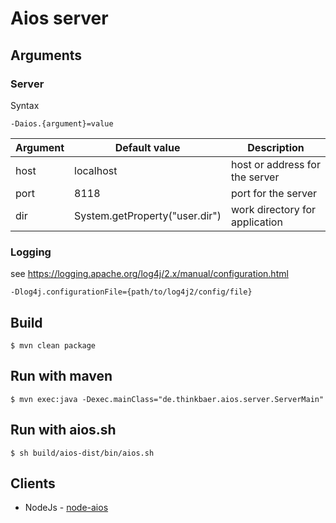 # Aios server


## Arguments

### Server
Syntax
```
-Daios.{argument}=value
```

Argument |  Default value |  Description
--- | --- | ---
host | localhost | host or address for the server
port | 8118 | port for the server
dir | System.getProperty("user.dir") | work directory for application

### Logging

see https://logging.apache.org/log4j/2.x/manual/configuration.html

```
-Dlog4j.configurationFile={path/to/log4j2/config/file}
```

## Build

```
$ mvn clean package
```

## Run with maven

```
$ mvn exec:java -Dexec.mainClass="de.thinkbaer.aios.server.ServerMain"
```

## Run with aios.sh

```
$ sh build/aios-dist/bin/aios.sh
```

## Clients

 * NodeJs - [node-aios](https://github.com/thinkbaer/node-aios)

